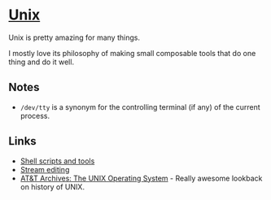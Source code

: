 # [Unix](http://www.wikiwand.com/en/Unix)
Unix is pretty amazing for many things.

I mostly love its philosophy of making small composable tools that do one thing and do it well.

## Notes
- `/dev/tty` is a synonym for the controlling terminal (if any) of the current process.

## Links
- [Shell scripts and tools](https://yoshuawuyts.gitbooks.io/knowledge/content/unix/unix.html)
- [Stream editing](https://yoshuawuyts.gitbooks.io/knowledge/content/unix/streams.html)
- [AT&T Archives: The UNIX Operating System](https://www.youtube.com/watch?v=tc4ROCJYbm0&feature=youtu.be&t=4m8s) - Really awesome lookback on history of UNIX.